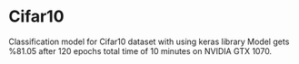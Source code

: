 # Cifar10
Classification model for Cifar10 dataset with using keras library Model gets %81.05 after 120 epochs total time of 10 minutes on NVIDIA GTX 1070.
